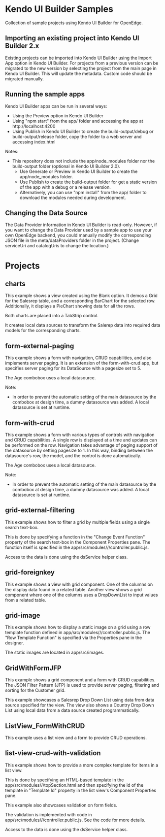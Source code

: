 # Kendo UI Builder Samples

Collection of sample projects using Kendo UI Builder for OpenEdge.

## Importing an existing project into Kendo UI Builder 2.x

Existing projects can be imported into Kendo UI Builder using the Import App option in Kendo UI Builder.
For projects from a previous version can be migrated to the new version by selecting the project from the main page in Kendo UI Builder. This will update the metadata. Custom code should be migrated manually.

## Running the sample apps

Kendo UI Builder apps can be run in several ways:
- Using the Preview option in Kendo UI Builder
- Using "npm start" from the app/ folder and accessing the app at http://localhost:4200
- Using Publish in Kendo UI Builder to create the build-output/debug or build-output/release folder, copy the folder to a web server and accessing index.html

Notes:
* This repository does not include the app/node_modules folder nor the build-output folder (optional in Kendo UI Builder 2.0).
    - Use Generate or Preview in Kendo UI Builder to create the app/node_modules folder.
    - Use Publish to create the build-output folder for get a static version of the app with a debug or a release version.
    - Alternatively, you can use "npm install" from the app/ folder to download the modules needed during development.

## Changing the Data Source

The Data Provider information in Kendo UI Builder is read-only. However, if you want to change the Data Provider used by a sample app to use your own OpenEdge backend, you could manually modify the corresponding JSON file in the meta/dataProviders folder in the project.
(Change serviceUri and catalogUris to change the location.)

# Projects

## charts

This example shows a view created using the Blank option.
It demos a Grid for the Salesrep table, and a corresponding BarChart for the selected row.
Additionally, it displays a PieChart showing data for all the rows.

Both charts are placed into a TabStrip control.

It creates local data sources to transform the Salerep data into required data models for the corresponding charts.

## form-external-paging

This example shows a form with navigation, CRUD capabilities, and also implements server paging. It is an extension of the form-with-crud app, but specifies server paging for its DataSource
	with a pagesize set to 5.
	
	
The Age combobox uses a local datasource.
	
Note:
- In order to prevent the automatic setting of the main datasource by the combobox at design time, a dummy datasource was added. A local datasource is set at runtime.

## form-with-crud

This example shows a form with various types of controls with navigation and CRUD capabilities.
A single row is displayed at a time and updates can be performed on the row. Navigation takes advantage of paging support of the datasource by setting pagesize to 1. In this way, binding between the datasource's row, the model, and the control is done automatically.
	
The Age combobox uses a local datasource.
	
Note:
- In order to prevent the automatic setting of the main datasource by the combobox at design time, a dummy datasource was added. A local datasource is set at runtime.
  
## grid-external-filtering
	
This example shows how to filter a grid by multiple fields using a single search text-box.
	
This is done by specifying a function in the "Change Event Function" property of the search text-box in the Component Properties pane.
The function itself is specified in the app/src/modules/<module-name>/<view-name>/controller.public.js.

Access to the data is done using the dsService helper class.

## grid-foreignkey 
  
This example shows a view with grid component. One of the columns on the display data found in a related table.
Another view shows a grid component where one of the columns uses a DropDownList to input values from a related table.

## grid-image

This example shows how to display a static image on a grid using a row template function defined in app/src/modules/<module-name>/<view-name>/controller.public.js. The "Row Template Function" is specified via the Properties pane in the designer.

The static images are located in app/src/images.

## GridWithFormJFP

This example shows a grid component and a form with CRUD capabilities.
The JSON Filter Pattern (JFP) is used to provide server paging, filtering and sorting for the Customer grid.
	
This example showcases a Salesrep Drop Down List using data from data source specified for the view.
The view also shows a Country Drop Down List using local data from a data source created programmatically.

## ListView_FormWithCRUD

This example uses a list view and a form to provide CRUD operations.

## list-view-crud-with-validation

This example shows how to provide a more complex template for items in a list view.
	
This is done by specifying an HTML-based template in the app/src/modules/<module-name>/<view-name>/topSection.html and then specifying the id of the template in "Template Id" property in the list view's Component Properties pane.
	
This example also showcases validation on form fields.

The validation is implemented with code in app/src/modules/<module-name>/<view-name>/controller.public.js. See the code for more details.
	
Access to the data is done using the dsService helper class.


